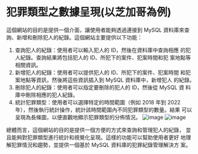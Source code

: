# 犯罪類型之數據呈現(以芝加哥為例)

這個網站的目的是提供一個介面，讓使用者能夠透過連接到 MySQL 資料庫來查
詢、新增和刪除犯人的紀錄。這個網站主要提供以下功能：
1. 查詢犯人的紀錄：使用者可以輸入犯人的 ID，然後在資料庫中查詢相應
的犯人紀錄。查詢結果將包括犯人的 ID、所犯下的案件、犯案時間和犯
案地點等相關資訊。
2. 新增犯人的紀錄：使用者可以提供犯人的 ID、所犯下的案件、犯案時間
和犯案地點等資訊，然後將這些資訊插入到 MySQL 資料庫中，新增犯人
的紀錄。
3. 刪除犯人的紀錄：使用者可以指定要刪除的犯人的 ID，然後從 MySQL 資
料庫中刪除相應的犯人紀錄。
4. 統計犯罪類型：使用者可以選擇特定的時間範圍（例如 2018 年到 2022
年），然後執行統計操作，統計該時間範圍內不同犯罪類型的數量。結果
可以呈現為長條圖，以便直觀地顯示犯罪類型的分佈情況。
![image](https://github.com/Poopsalo15/git-from-windows/assets/56604491/64b57a01-599f-4187-9dd6-876eafca6057)
![image](https://github.com/Poopsalo15/git-from-windows/assets/56604491/9929d317-34af-42fe-8521-82882c3e600e)


總體而言，這個網站的目的是提供一個方便的方式來查詢和管理犯人的紀錄，
並且能夠對犯罪類型進行統計和視覺化呈現。這樣的功能可以幫助使用者更好
地理解犯罪情況和趨勢，並提供一個基於 MySQL 資料庫的犯罪紀錄管理解決方
案。


